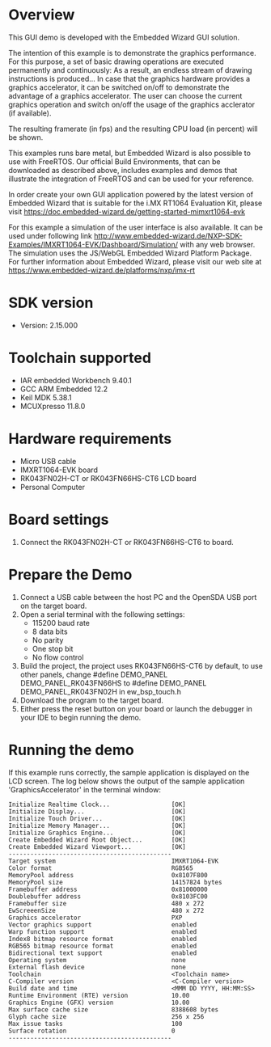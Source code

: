 Overview
========
This GUI demo is developed with the Embedded Wizard GUI solution.

The intention of this example is to demonstrate the graphics performance.
For this purpose, a set of basic drawing operations are executed permanently and
continuously:
As a result, an endless stream of drawing instructions is produced...
In case that the graphics hardware provides a graphics accelerator, it can be
switched on/off to demonstrate the advantage of a graphics accelerator.
The user can choose the current graphics operation and switch on/off the usage
of the graphics acclerator (if available).

The resulting framerate (in fps) and the resulting CPU load (in percent) will be
shown.

This examples runs bare metal, but Embedded Wizard is also possible
to use with FreeRTOS. Our official Build Environments, that can be downloaded
as described above, includes examples and demos that illustrate the integration
of FreeRTOS and can be used for your reference.



In order create your own GUI application powered by the latest version of
Embedded Wizard that is suitable for the i.MX RT1064 Evaluation Kit, please
visit https://doc.embedded-wizard.de/getting-started-mimxrt1064-evk

For this example a simulation of the user interface is also available. 
It can be used under following link 
http://www.embedded-wizard.de/NXP-SDK-Examples/IMXRT1064-EVK/Dashboard/Simulation/ 
with any web browser. The simulation uses the JS/WebGL Embedded Wizard Platform Package.
For further information about Embedded Wizard, please visit our web site at
https://www.embedded-wizard.de/platforms/nxp/imx-rt


SDK version
===========
- Version: 2.15.000

Toolchain supported
===================
- IAR embedded Workbench  9.40.1
- GCC ARM Embedded  12.2
- Keil MDK  5.38.1
- MCUXpresso  11.8.0

Hardware requirements
=====================
- Micro USB cable
- IMXRT1064-EVK board
- RK043FN02H-CT or RK043FN66HS-CT6 LCD board
- Personal Computer

Board settings
==============
1. Connect the RK043FN02H-CT or RK043FN66HS-CT6 to board.

Prepare the Demo
================
1.  Connect a USB cable between the host PC and the OpenSDA USB port on the target board.
2.  Open a serial terminal with the following settings:
    - 115200 baud rate
    - 8 data bits
    - No parity
    - One stop bit
    - No flow control
3.  Build the project, the project uses RK043FN66HS-CT6 by default, to use other panels,
    change
    #define DEMO_PANEL DEMO_PANEL_RK043FN66HS
    to
    #define DEMO_PANEL DEMO_PANEL_RK043FN02H
    in ew_bsp_touch.h
4.  Download the program to the target board.
5.  Either press the reset button on your board or launch the debugger in your IDE to begin running the demo.

Running the demo
================
If this example runs correctly, the sample application is displayed on the LCD screen.
The log below shows the output of the sample application 'GraphicsAccelerator' in the terminal window:
~~~~~~~~~~~~~~~~~~~~~~~~~~~~~~~~~~~
Initialize Realtime Clock...                 [OK]
Initialize Display...                        [OK]
Initialize Touch Driver...                   [OK]
Initialize Memory Manager...                 [OK]
Initialize Graphics Engine...                [OK]
Create Embedded Wizard Root Object...        [OK]
Create Embedded Wizard Viewport...           [OK]
---------------------------------------------
Target system                                IMXRT1064-EVK
Color format                                 RGB565
MemoryPool address                           0x8107F800
MemoryPool size                              14157824 bytes
Framebuffer address                          0x81000000
Doublebuffer address                         0x8103FC00
Framebuffer size                             480 x 272
EwScreeenSize                                480 x 272
Graphics accelerator                         PXP
Vector graphics support                      enabled
Warp function support                        enabled
Index8 bitmap resource format                enabled
RGB565 bitmap resource format                enabled
Bidirectional text support                   enabled
Operating system                             none
External flash device                        none
Toolchain                                    <Toolchain name>
C-Compiler version                           <C-Compiler version>
Build date and time                          <MMM DD YYYY, HH:MM:SS>
Runtime Environment (RTE) version            10.00
Graphics Engine (GFX) version                10.00
Max surface cache size                       8388608 bytes
Glyph cache size                             256 x 256
Max issue tasks                              100
Surface rotation                             0
---------------------------------------------
